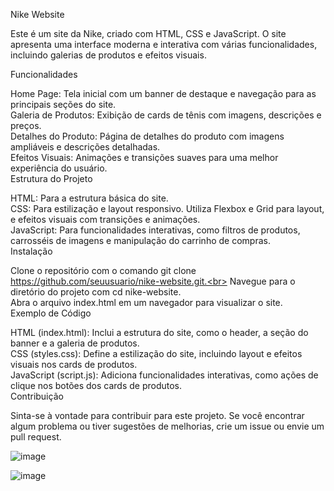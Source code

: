 Nike Website

Este é um site  da Nike, criado com HTML, CSS e JavaScript. O site apresenta uma interface moderna e interativa com várias funcionalidades, incluindo galerias de produtos e efeitos visuais.

Funcionalidades

Home Page: Tela inicial com um banner de destaque e navegação para as principais seções do site.<br>
Galeria de Produtos: Exibição de cards de tênis com imagens, descrições e preços.<br>
Detalhes do Produto: Página de detalhes do produto com imagens ampliáveis e descrições detalhadas.<br>
Efeitos Visuais: Animações e transições suaves para uma melhor experiência do usuário.<br>
Estrutura do Projeto<br>

HTML: Para a estrutura básica do site.<br>
CSS: Para estilização e layout responsivo. Utiliza Flexbox e Grid para layout, e efeitos visuais com transições e animações.<br>
JavaScript: Para funcionalidades interativas, como filtros de produtos, carrosséis de imagens e manipulação do carrinho de compras.<br>
Instalação<br>

Clone o repositório com o comando git clone https://github.com/seuusuario/nike-website.git.<br>
Navegue para o diretório do projeto com cd nike-website.<br>
Abra o arquivo index.html em um navegador para visualizar o site.<br>
Exemplo de Código<br>

HTML (index.html): Inclui a estrutura do site, como o header, a seção do banner e a galeria de produtos.<br>
CSS (styles.css): Define a estilização do site, incluindo layout e efeitos visuais nos cards de produtos.<br>
JavaScript (script.js): Adiciona funcionalidades interativas, como ações de clique nos botões dos cards de produtos.<br>
Contribuição<br>

Sinta-se à vontade para contribuir para este projeto. Se você encontrar algum problema ou tiver sugestões de melhorias, crie um issue ou envie um pull request.<br>

![image](https://github.com/user-attachments/assets/4eacdca6-1bec-4c03-ae76-51061b5440e4)

![image](https://github.com/user-attachments/assets/200c3d94-22f5-4fd3-a110-0cc616e7c443)
